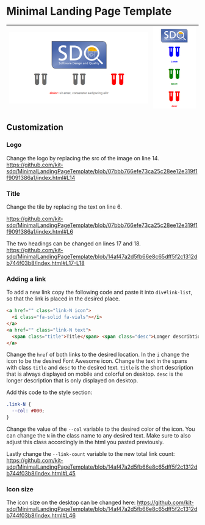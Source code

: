 # Minimal Landing Page Template

| ![Desktop Image](docs/desktop.png) | ![Mobile Image](docs/mobile.png) |
|-|-|

## Customization

### Logo

Change the logo by replacing the src of the image on line 14.
https://github.com/kit-sdq/MinimalLandingPageTemplate/blob/07bbb766efe73ca25c28ee12e319f1f9091386a1/index.html#L14

### Title

Change the tile by replacing the text on line 6.

https://github.com/kit-sdq/MinimalLandingPageTemplate/blob/07bbb766efe73ca25c28ee12e319f1f9091386a1/index.html#L6

The two headings can be changed on lines 17 and 18.
https://github.com/kit-sdq/MinimalLandingPageTemplate/blob/14af47a2d5fb66e8c65dff5f2c1312db744f03b8/index.html#L17-L18

### Adding a link

To add a new link copy the following code and paste it into `div#link-list`, so that the link is placed in the desired place.

```html
<a href="" class="link-N icon">
  <i class="fa-solid fa-vials"></i>
</a>
<a href="" class="link-N text">
  <span class="title">Title</span> <span class="desc">Longer describtion</span>
</a>
```

Change the `href` of both links to the desired location.
In the `i` change the icon to be the desired Font Awesome icon.
Change the text in the spans with class `title` and `desc` to the desired text.
`title` is the short description that is always displayed on mobile and colorful on desktop.
`desc` is the longer description that is only displayed on desktop.

Add this code to the style section:
```css
.link-N {
  --col: #000;
}
```

Change the value of the `--col` variable to the desired color of the icon.
You can change the `N` in the class name to any desired text. Make sure to also adjust this class accordingly in the html you pasted previously.

Lastly change the `--link-count` variable to the new total link count:
https://github.com/kit-sdq/MinimalLandingPageTemplate/blob/14af47a2d5fb66e8c65dff5f2c1312db744f03b8/index.html#L45

### Icon size
The icon size on the desktop can be changed here:
https://github.com/kit-sdq/MinimalLandingPageTemplate/blob/14af47a2d5fb66e8c65dff5f2c1312db744f03b8/index.html#L46

